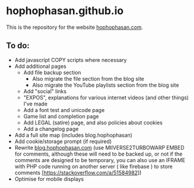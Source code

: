# hophophasan.github.io
This is the repository for the website [hophophasan.com](https://hophophasan.com).
## To do:
- Add javascript COPY scripts where necessary
- Add additional pages
  - Add file backup section 
    - Also migrate the file section from the blog site
    - Also migrate the YouTube playlists section from the blog site
  - Add "social" links
  - "EXPOS", explanations for various internet videos (and other things) I've made
  - Add a font test and unicode page
  - Game list and completion page
  - Add LEGAL (satire) page, and also policies about cookies
  - Add a changelog page
- Add a full site map (includes blog.hophophasan)
- Add cookie/storage prompt (if required) 
- Rewrite [blog.hophophasan.com](https://blog.hophophasan.com) (use MIIVERSE2TURBOWARP EMBED for comments, although these will need to be backed up, or not if the comments are designed to be temporary, you can also use an IFRAME with PHP code running on another server ( like firebase ) to store comments  [https://stackoverflow.com/a/51584982])
- Optimise for mobile displays
